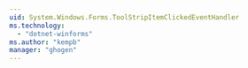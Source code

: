 ```yaml
---
uid: System.Windows.Forms.ToolStripItemClickedEventHandler
ms.technology: 
  - "dotnet-winforms"
ms.author: "kempb"
manager: "ghogen"
---
```

